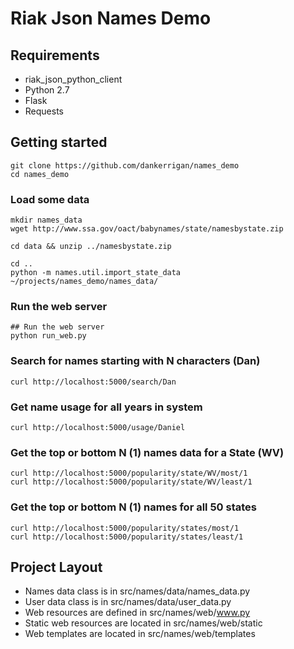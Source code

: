 # Riak Json Names Demo

## Requirements
+ riak_json_python_client
+ Python 2.7
+ Flask
+ Requests


## Getting started

    git clone https://github.com/dankerrigan/names_demo
    cd names_demo

### Load some data

    mkdir names_data
    wget http://www.ssa.gov/oact/babynames/state/namesbystate.zip

    cd data && unzip ../namesbystate.zip

    cd ..
    python -m names.util.import_state_data ~/projects/names_demo/names_data/

### Run the web server

    ## Run the web server
    python run_web.py

### Search for names starting with N characters (Dan)

    curl http://localhost:5000/search/Dan

### Get name usage for all years in system

    curl http://localhost:5000/usage/Daniel

### Get the top or bottom N (1) names data for a State (WV)

    curl http://localhost:5000/popularity/state/WV/most/1
    curl http://localhost:5000/popularity/state/WV/least/1

### Get the top or bottom N (1) names for all 50 states

    curl http://localhost:5000/popularity/states/most/1
    curl http://localhost:5000/popularity/states/least/1

## Project Layout

+ Names data class is in src/names/data/names_data.py
+ User data class is in src/names/data/user_data.py
+ Web resources are defined in src/names/web/www.py
+ Static web resources are located in src/names/web/static
+ Web templates are located in src/names/web/templates